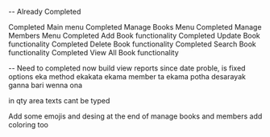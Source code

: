 -- Already Completed

Completed Main menu
Completed Manage Books Menu
Completed Manage Members Menu
Completed Add Book functionality
Completed Update Book functionality
Completed Delete Book functionality
Completed Search Book functionality
Completed View All Book functionality

-- Need to completed now
build view reports since date proble, is fixed
options eka method ekakata
ekama member ta ekama potha desarayak ganna bari wenna ona

in qty area texts cant be typed

Add some emojis and desing at the end of manage books and members
add coloring too
